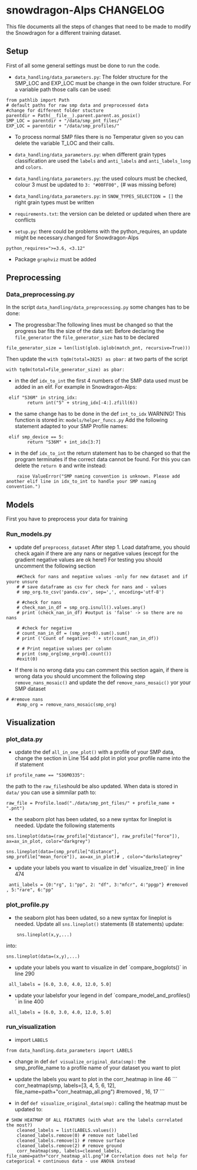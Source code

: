 # snowdragon-Alps CHANGELOG

This file documents all the steps of changes that need to be made to modify the Snowdragon for a different training dataset.

## Setup

First of all some general settings must be done to run the code.

-   `data_handling/data_parameters.py`: The folder structure for the SMP_LOC and EXP_LOC must be change in the own folder structure. For a variable path those calls can be used:

```
from pathlib import Path
# default paths for raw smp data and preprocessed data
#change for different folder stucture
parentdir = Path(__file__).parent.parent.as_posix()
SMP_LOC = parentdir + "/data/smp_pnt_files/"
EXP_LOC = parentdir + "/data/smp_profiles/"
```

-   To process normal SMP files there is no Temperatur given so you can delete the variable T_LOC and their calls.

-   `data_handling/data_parameters.py`: when different grain types classification are used the `labels` and `anti_labels` and `anti_labels_long` and `colors`.
-   `data_handling/data_parameters.py`: the used colours must be checked, colour 3 must be updated to `3: "#00FF00",` (# was missing before)
-   `data_handling/data_parameters.py`: in `SNOW_TYPES_SELECTION = []` the right grain types must be written
-   `requirements.txt`: the version can be deleted or updated when there are conflicts
-   `setup.py`: there could be problems with the python_requires, an update might be necessary.changed for Snowdragon-Alps

```
python_requires=">=3.6, <3.12"
```

-   Package `graphviz` must be added

## Preprocessing

### Data_preprocessing.py

In the script `data_handling/data_preprocessing.py` some changes has to be done:

-   The progressbar:The following lines must be changed so that the progress bar fits the size of the data set:
    Before declaring the `file_generator` the `file_generator_size` has to be declared

```
file_generator_size = len(list(glob.iglob(match_pnt, recursive=True)))
```

Then update the `with tqdm(total=3825) as pbar:` at two parts of the script

```
with tqdm(total=file_generator_size) as pbar:
```

-   in the def `idx_to_int` the first 4 numbers of the SMP data used must be added in an elif. For example in Snowdragon-Alps:

```
 elif "S36M" in string_idx:
        return int("5" + string_idx[-4:].zfill(6))
```

-   the same change has to be done in the def `int_to_idx`
    WARNING! This function is stored in: `models/helper_funcs.py` Add the following statement adapted to your SMP Profile names:

```
 elif smp_device == 5:
        return "S36M" + int_idx[3:7]
```

-   in the def `idx_to_int` the return statement has to be changed so that the program terminates if the correct data cannot be found. For this you can delete the `return 0` and write instead:

```
    raise ValueError("SMP naming convention is unknown. Please add another elif line in idx_to_int to handle your SMP naming convention.")
```

## Models

First you have to preprocess your data for training

### Run_models.py

-   update def `preprocess_dataset`
    After step 1. Load dataframe, you should check again if there are any nans or negative values (except for the gradient negative values are ok here!) For testing you should uncomment the following section

```
    ##Check for nans and negative values -only for new dataset and if youre unsure
    # # save dataframe as csv for check for nans and - values
    # smp_org.to_csv('panda.csv', sep=',', encoding='utf-8')

    # #check for nans
    # check_nan_in_df = smp_org.isnull().values.any()
    # print (check_nan_in_df) #output is 'false' -> so there are no nans

    # #check for negative
    # count_nan_in_df = (smp_org<0).sum().sum()
    # print ('Count of negative: ' + str(count_nan_in_df))

    # # Print negative values per column
    # print (smp_org[smp_org<0].count())
    #exit(0)
```

-   If there is no wrong data you can comment this section again, if there is wrong data you should uncomment the following step `remove_nans_mosaic()` and update the def `remove_nans_mosaic()` yor your SMP dataset

```
# #remove nans
    #smp_org = remove_nans_mosaic(smp_org)
```

## Visualization

### plot_data.py

-   update the def `all_in_one_plot()` with a profile of your SMP data, change the section in Line 154 add plot in plot your profile name into the if statement

```
if profile_name == "S36M0335":
```

the path to the `raw_file`should be also updated. When data is stored in `data/` you can use a simmilar path to:

```
raw_file = Profile.load("./data/smp_pnt_files/" + profile_name + ".pnt")
```

-   the seaborn plot has been udated, so a new syntax for lineplot is needed. Update the following statements

```
sns.lineplot(data=(raw_profile["distance"], raw_profile["force"]), ax=ax_in_plot, color="darkgrey")
```

```
sns.lineplot(data=(smp_profile["distance"], smp_profile["mean_force"]), ax=ax_in_plot)# , color="darkslategrey"
```

-   update your labels you want to visualize in def ´visualize_tree()´ in line 474

```
 anti_labels = {0:"rg", 1:"pp", 2: "df", 3:"mfcr", 4:"ppgp"} #removed , 5:"rare", 6:"pp"
```

### plot_profile.py

-   the seaborn plot has been udated, so a new syntax for lineplot is needed. Update all `sns.lineplot()` statements (8 statements)
    update:

```
    sns.lineplot(x,y,...)
```

into:

```
sns.lineplot(data=(x,y),...)
```

-   update your labels you want to visualize in def ´compare_bogplots()´ in line 290

```
 all_labels = [6.0, 3.0, 4.0, 12.0, 5.0]
```

-   update your labelsfor your legend in def ´compare_model_and_profiles()´ in line 400

```
 all_labels = [6.0, 3.0, 4.0, 12.0, 5.0]
```

### run_visualization

-   import `LABELS`

```
from data_handling.data_parameters import LABELS
```

-   change in def `def visualize_original_data(smp):` the smp_profile_name to a profile name of your dataset you want to plot

-   update the labels you want to plot in the corr_heatmap in line 46
    ´´´
    corr_heatmap(smp, labels=[3, 4, 5, 6, 12], file_name=path+"corr_heatmap_all.png") #removed , 16, 17
    ´´´

-   in def `def visualize_original_data(smp):` calling the heatmap must be updated to:

```
# SHOW HEATMAP OF ALL FEATURES (with what are the labels correlated the most?)
    cleaned_labels = list(LABELS.values())
    cleaned_labels.remove(0) # remove not labelled
    cleaned_labels.remove(1) # remove surface
    cleaned_labels.remove(2) # remove ground
    corr_heatmap(smp, labels=cleaned_labels, file_name=path+"corr_heatmap_all.png")# Correlation does not help for categorical + continuous data - use ANOVA instead
```

```

```
